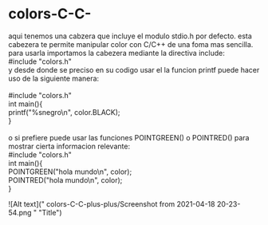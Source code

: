 # colors-C-C-
aqui tenemos una cabzera que incluye el modulo stdio.h por defecto. esta cabezera te permite manipular color con C/C++ de una foma mas sencilla. para usarla importamos la cabezera mediante la directiva include:
<br>
#include "colors.h"
<br>
y desde donde se preciso en su codigo usar el la funcion printf puede hacer uso de la siguiente manera:<br>
<br>
#include "colors.h"<br>
int main(){<br>
    printf("%snegro\n", color.BLACK);<br>
}<br>
<br>
o si prefiere puede usar las funciones POINTGREEN() o POINTRED() para mostrar cierta informacion relevante:
<br>
#include "colors.h"<br>
int main(){<br>
    POINTGREEN("hola mundo\n", color);<br>
    POINTRED("hola mundo\n", color);<br>
}<br>

 ![Alt text](" colors-C-C-plus-plus/Screenshot from 2021-04-18 20-23-54.png " "Title") 
